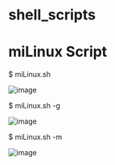 # shell_scripts
# miLinux Script

$ miLinux.sh

![image](https://github.com/ZaaraouiHosn-Y/shell_scripts/assets/86828776/89833141-3d91-4267-a582-bcaae2f82e53)

$ miLinux.sh -g

![image](https://github.com/ZaaraouiHosn-Y/shell_scripts/assets/86828776/80f37891-1149-42b7-852f-55158f7196b4)

$ miLinux.sh -m

![image](https://github.com/ZaaraouiHosn-Y/shell_scripts/assets/86828776/8965f88a-c9ec-4623-8a8b-b267fad83b1d)
